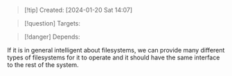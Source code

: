 
>[!tip] Created: [2024-01-20 Sat 14:07]

>[!question] Targets: 

>[!danger] Depends: 

If it is in general intelligent about filesystems, we can provide many different types of filesystems for it to operate and it should have the same interface to the rest of the system.